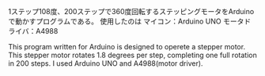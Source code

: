 1ステップ108度、200ステップで360度回転するステッピングモータをArduinoで動かすプログラムである。
使用したのは
マイコン：Arduino UNO
モータドライバ：A4988

This program written for Arduino is designed to operete a stepper motor.  This stepper motor rotates 1.8 degrees per step, completing one full rotation in 200 steps. 
I used Arduino UNO and A4988(motor driver).
